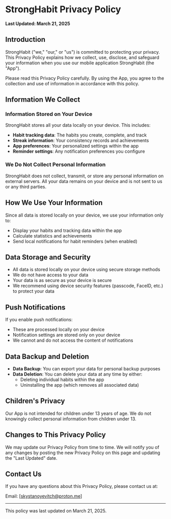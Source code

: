 # StrongHabit Privacy Policy

**Last Updated: March 21, 2025**

## Introduction

StrongHabit ("we," "our," or "us") is committed to protecting your privacy. This Privacy Policy explains how we collect, use, disclose, and safeguard your information when you use our mobile application StrongHabit (the "App").

Please read this Privacy Policy carefully. By using the App, you agree to the collection and use of information in accordance with this policy.

## Information We Collect

### Information Stored on Your Device

StrongHabit stores all your data locally on your device. This includes:

- **Habit tracking data**: The habits you create, complete, and track
- **Streak information**: Your consistency records and achievements
- **App preferences**: Your personalized settings within the app
- **Reminder settings**: Any notification preferences you configure

### We Do Not Collect Personal Information

StrongHabit does not collect, transmit, or store any personal information on external servers. All your data remains on your device and is not sent to us or any third parties.

## How We Use Your Information

Since all data is stored locally on your device, we use your information only to:

- Display your habits and tracking data within the app
- Calculate statistics and achievements
- Send local notifications for habit reminders (when enabled)

## Data Storage and Security

- All data is stored locally on your device using secure storage methods
- We do not have access to your data
- Your data is as secure as your device is secure
- We recommend using device security features (passcode, FaceID, etc.) to protect your data

## Push Notifications

If you enable push notifications:

- These are processed locally on your device
- Notification settings are stored only on your device
- We cannot and do not access the content of notifications

## Data Backup and Deletion

- **Data Backup**: You can export your data for personal backup purposes
- **Data Deletion**: You can delete your data at any time by either:
  - Deleting individual habits within the app
  - Uninstalling the app (which removes all associated data)

## Children's Privacy

Our App is not intended for children under 13 years of age. We do not knowingly collect personal information from children under 13.

## Changes to This Privacy Policy

We may update our Privacy Policy from time to time. We will notify you of any changes by posting the new Privacy Policy on this page and updating the "Last Updated" date.

## Contact Us

If you have any questions about this Privacy Policy, please contact us at:

Email: [skystanoyevitch@proton.me] <!-- TODO: Replace placeholder email -->

---

This policy was last updated on March 21, 2025.
